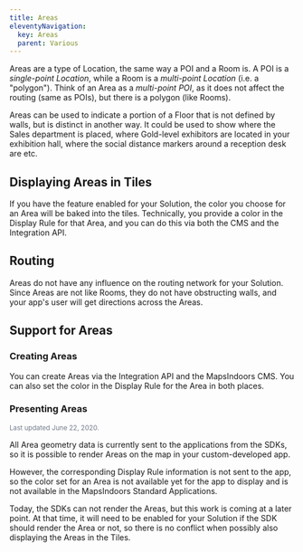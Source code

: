 ```yaml
---
title: Areas
eleventyNavigation:
  key: Areas
  parent: Various
---
```


Areas are a type of Location, the same way a POI and a Room is. A POI is a *single-point Location*, while a Room is a *multi-point Location* (i.e. a "polygon"). Think of an Area as a *multi-point POI*, as it does not affect the routing (same as POIs), but there is a polygon (like Rooms).

Areas can be used to indicate a portion of a Floor that is not defined by walls, but is distinct in another way. It could be used to show where the Sales department is placed, where Gold-level exhibitors are located in your exhibition hall, where the social distance markers around a reception desk are etc.

## Displaying Areas in Tiles

If you have the feature enabled for your Solution, the color you choose for an Area will be baked into the tiles. Technically, you provide a color in the Display Rule for that Area, and you can do this via both the CMS and the Integration API.

## Routing

Areas do not have any influence on the routing network for your Solution. Since Areas are not like Rooms, they do not have obstructing walls, and your app's user will get directions across the Areas.

## Support for Areas

### Creating Areas

You can create Areas via the Integration API and the MapsIndoors CMS. You can also set the color in the Display Rule for the Area in both places.

### Presenting Areas

<small style="color: #707a89;">Last updated June 22, 2020.</small>

All Area geometry data is currently sent to the applications from the SDKs, so it is possible to render Areas on the map in your custom-developed app.

However, the corresponding Display Rule information is not sent to the app, so the color set for an Area is not available yet for the app to display and is not available in the MapsIndoors Standard Applications.

Today, the SDKs can not render the Areas, but this work is coming at a later point. At that time, it will need to be enabled for your Solution if the SDK should render the Area or not, so there is no conflict when possibly also displaying the Areas in the Tiles.
